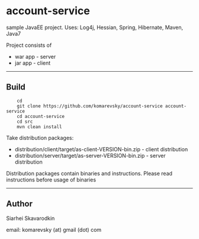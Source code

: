 account-service
===============

sample JavaEE project. Uses: Log4j, Hessian, Spring, Hibernate, Maven, Java7

Project consists of
* war app - server
* jar app - client

_ _ _

Build
-----

        cd
        git clone https://github.com/komarevsky/account-service account-service
        cd account-service
        cd src
        mvn clean install

Take distribution packages:
* distribution/client/target/as-client-VERSION-bin.zip - client distribution
* distribution/server/target/as-server-VERSION-bin.zip - server distribution

Distribution packages contain binaries and instructions. Please read instructions before usage of binaries

_ _ _

Author
------

Siarhei Skavarodkin

email: komarevsky (at) gmail (dot) com
